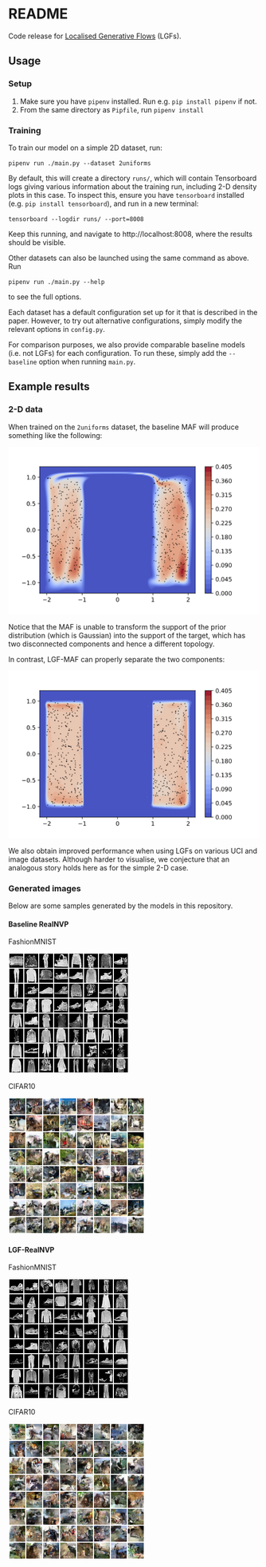 # README

Code release for [Localised Generative Flows](https://openreview.net/forum?id=SyegvgHtwr&noteId=r1x0meQ2vH) (LGFs).

## Usage

### Setup

1. Make sure you have `pipenv` installed. Run e.g. `pip install pipenv` if not.
2. From the same directory as `Pipfile`, run `pipenv install`

### Training

To train our model on a simple 2D dataset, run:

    pipenv run ./main.py --dataset 2uniforms

By default, this will create a directory `runs/`, which will contain Tensorboard logs giving various information about the training run, including 2-D density plots in this case. To inspect this, ensure you have `tensorboard` installed (e.g. `pip install tensorboard`), and run in a new terminal:

    tensorboard --logdir runs/ --port=8008

Keep this running, and navigate to http://localhost:8008, where the results should be visible.

Other datasets can also be launched using the same command as above. Run

    pipenv run ./main.py --help

to see the full options.

Each dataset has a default configuration set up for it that is described in the paper. However, to try out alternative configurations, simply modify the relevant options in `config.py`.

For comparison purposes, we also provide comparable baseline models (i.e. not LGFs) for each configuration. To run these, simply add the `--baseline` option when running `main.py`.

## Example results

### 2-D data

When trained on the `2uniforms` dataset, the baseline MAF will produce something like the following:

![MAF](imgs/2d/2uniforms_maf_300_epochs.png)

Notice that the MAF is unable to transform the support of the prior distribution (which is Gaussian) into the support of the target, which has two disconnected components and hence a different topology.

In contrast, LGF-MAF can properly separate the two components:

![LGF-MAF](imgs/2d/2uniforms_lgf-maf_300_epochs.png)

We also obtain improved performance when using LGFs on various UCI and image datasets. Although harder to visualise, we conjecture that an analogous story holds here as for the simple 2-D case.

### Generated images

Below are some samples generated by the models in this repository.

#### Baseline RealNVP

FashionMNIST

![RealNVP FashionMNIST](imgs/images/realnvp_fashion-mnist_samples.png)

CIFAR10

![RealNVP FashionMNIST](imgs/images/realnvp_cifar10_samples.png)

#### LGF-RealNVP

FashionMNIST

![RealNVP FashionMNIST](imgs/images/lgf-realnvp_fashion-mnist_samples.png)

CIFAR10

![RealNVP FashionMNIST](imgs/images/lgf-realnvp_cifar10_samples.png)
